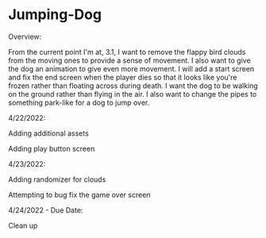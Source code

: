 # Jumping-Dog
Overview:

From the current point I'm at, 3.1, I want to remove the flappy bird clouds from the moving ones to provide a sense of movement. I also want to give the dog an animation to give even more movement. I will add a start screen and fix the end screen when the player dies so that it looks like you're frozen rather than floating across during death. I want the dog to be walking on the ground rather than flying in the air. I also want to change the pipes to something park-like for a dog to jump over.

4/22/2022:

Adding additional assets

Adding play button screen

4/23/2022:

Adding randomizer for clouds

Attempting to bug fix the game over screen

4/24/2022 - Due Date:

Clean up
